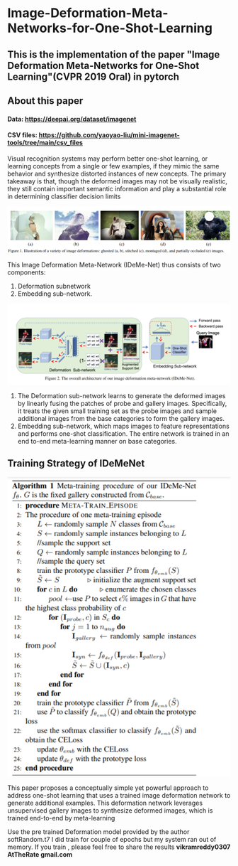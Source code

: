 # Image-Deformation-Meta-Networks-for-One-Shot-Learning

## This is the implementation of the paper "Image Deformation Meta-Networks for One-Shot Learning"(CVPR 2019 Oral) in pytorch

## About this paper
#### Data: https://deepai.org/dataset/imagenet
#### CSV files: https://github.com/yaoyao-liu/mini-imagenet-tools/tree/main/csv_files
Visual recognition systems may perform better one-shot learning, or learning concepts from a single or few examples, if they mimic the same behavior and synthesize distorted instances of new concepts. The primary takeaway is that, though the deformed images may not be visually realistic, they still contain important semantic information and play a substantial role in determining classifier decision limits


![Alt text](images/img1.png)

This Image Deformation Meta-Network (IDeMe-Net) thus consists of two components:
1. Deformation subnetwork
2. Embedding sub-network.


![Alt text](images/img2.png)

1. The Deformation sub-network learns to generate the deformed images by linearly fusing the patches of probe and gallery images. Specifically, it treats the given small training set as the probe images and sample additional images from the base categories to form the gallery images.
2. Embedding sub-network, which maps images to feature representations and performs one-shot classification. The entire network is trained in an end to-end meta-learning manner on base categories.

## Training Strategy of IDeMeNet

![Alt text](images/img3.png)

This paper proposes a conceptually simple yet powerful approach to address one-shot learning that uses a trained image deformation network to generate additional examples. This deformation network leverages unsupervised gallery images to synthesize deformed images, which is trained end-to-end by meta-learning

Use the pre trained Deformation model provided by the author softRandom.t7
I did train for couple of epochs but my system ran out of memory. If you train , please feel free to share the results **vikramreddy0307 AtTheRate gmail.com**

